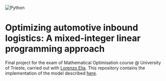 ![Python](https://img.shields.io/badge/Python-3776AB?style=for-the-badge&logo=python&logoColor=white)

# Optimizing automotive inbound logistics: A mixed-integer linear programming approach

Final project for the exam of Mathematical Optimisation course @ University of Trieste, carried out
with [Lorenzo Elia](https://github.com/lorenzoelia).
This repository contains the implementation of the model
described [here](https://www.sciencedirect.com/science/article/abs/pii/S1366554522001259).